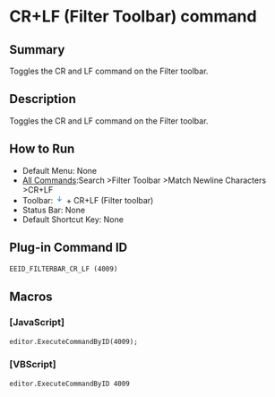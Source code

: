 # CR+LF (Filter Toolbar) command

## Summary

Toggles the CR and LF command on the Filter toolbar.

## Description

Toggles the CR and LF command on the Filter toolbar.

## How to Run

- Default Menu: None
- [All Commands](../tools/all_commands):Search
\>Filter Toolbar \>Match Newline Characters \>CR+LF
- Toolbar: ![](../../images/match_newline_characters.png) \+ CR+LF (Filter toolbar)
- Status Bar: None
- Default Shortcut Key: None

## Plug-in Command ID

```
EEID_FILTERBAR_CR_LF (4009)
```

## Macros

### \[JavaScript\]

```
editor.ExecuteCommandByID(4009);
```

### \[VBScript\]

```
editor.ExecuteCommandByID 4009
```
